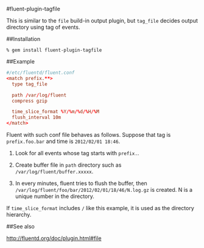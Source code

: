 #fluent-plugin-tagfile

This is similar to the `file` build-in output plugin, but `tag_file` decides output directory using tag of events.

##Installation

```shell
% gem install fluent-plugin-tagfile
```

##Example

```conf
#/etc/fluentd/fluent.conf
<match prefix.**>
  type tag_file

  path /var/log/fluent
  compress gzip

  time_slice_format %Y/%m/%d/%H/%M
  flush_interval 10m
</match>
```

Fluent with such conf file behaves as follows.
Suppose that tag is `prefix.foo.bar` and time is `2012/02/01 18:46`.

1. Look for all events whose tag starts with `prefix.`.

2. Create buffer file in `path` directory such as `/var/log/fluent/buffer.xxxxx`.

3. In every minutes, fluent tries to flush the buffer, then `/var/log/fluent/foo/bar/2012/02/01/18/46/N.log.gz` is created. N is a unique number in the directory.

If `time_slice_format` includes `/` like this example, it is used as the directory hierarchy.

##See also

http://fluentd.org/doc/plugin.html#file

